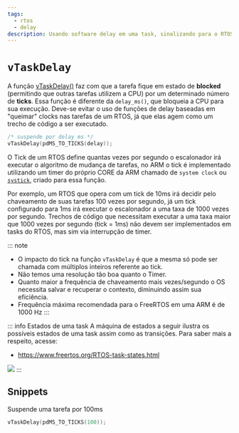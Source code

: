 ```yaml
---
tags:
  - rtos
  - delay
description: Usando software delay em uma task, sinalizando para o RTOS que ela pode dormir.
---
```


# `vTaskDelay`

A função [vTaskDelay()](https://www.freertos.org/a00127.html) faz com que a tarefa fique em estado de **blocked** (permitindo que outras tarefas utilizem a CPU) por um determinado número de **ticks**. Essa função é diferente da `delay_ms()`, que bloqueia a CPU para sua execução. Deve-se evitar o uso de funções de delay baseadas em "queimar" clocks nas tarefas de um RTOS, já que elas agem como um trecho de código a ser executado.

```c
/* suspende por delay ms */
vTaskDelay(pdMS_TO_TICKS(delay));
```

O Tick de um RTOS define quantas vezes por segundo o escalonador irá executar o algoritmo de mudança de tarefas, no ARM o tick é implementado utilizando um timer do próprio CORE da ARM chamado de `system clock` ou [`systick`](http://infocenter.arm.com/help/index.jsp?topic=/com.arm.doc.dai0179b/ar01s02s08.html), criado para essa função.

Por exemplo, um RTOS que opera com um tick de 10ms irá decidir pelo chaveamento de suas tarefas 100 vezes por segundo, já um tick configurado para 1ms irá executar o escalonador a uma taxa de 1000 vezes por segundo. Trechos de código que necessitam executar a uma taxa maior que 1000 vezes por segundo (tick = 1ms) não devem ser implementados em tasks do RTOS, mas sim via interrupção de timer.

::: note
- O impacto do tick na função `vTaskDelay` é que a mesma só pode ser chamada com múltiplos inteiros referente ao tick.
- Não temos uma resolução tão boa quanto o Timer.
- Quanto maior a frequência de chaveamento mais vezes/segundo o OS necessita salvar e recuperar o contexto, diminuindo assim sua eficiência.
- Frequência máxima recomendada para o FreeRTOS em uma ARM é de 1000 Hz
:::

::: info Estados de uma task
A máquina de estados a seguir ilustra os possíveis estados de uma
task assim como as transições. Para saber mais a respeito, acesse:

- https://www.freertos.org/RTOS-task-states.html

![](https://www.freertos.org/fr-content-src/uploads/2018/07/tskstate.gif)
:::

## Snippets

Suspende uma tarefa por 100ms

```c
vTaskDelay(pdMS_TO_TICKS(100));
```
